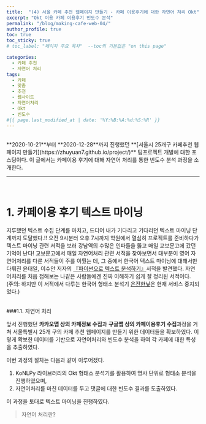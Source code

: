 ```yaml
---
title:  "(4) 서울 카페 추천 웹페이지 만들기 - 카페 이용후기에 대한 자연어 처리 Okt"
excerpt: "Okt 이용 카페 이용후기 빈도수 분석"
permalink: "/blog/making-cafe-web-04/"
author_profile: true
toc: true
toc_sticky: true
# toc_label: "페이지 주요 목차"  --toc의 기본값은 "on this page"

categories:
  - 카페 추천
  - 자연어 처리
tags:
  - 카페 
  - 맞춤
  - 추천
  - 웹사이트
  - 자연어처리
  - Okt
  - 빈도수
#{{ page.last_modified_at | date: '%Y:%B:%A:%d:%S:%R' }}
---
```

<br>
**2020-10-21**부터 **2020-12-28**까지 진행했던 **[서울시 25개구 카페추천 웹페이지 만들기](https://zhuyuan7.github.io/project/)** 팀프로젝트 개발에 대한 포스팅이다.
이 글에서는 카페이용 후기에 대해 자연어 처리를 통한 빈도수 분석 과정을 소개한다.
<br>

-----

<br>

# 1. 카페이용 후기 텍스트 마이닝

지루했던 텍스트 수집 단계를 마치고, 드디어 내가 기다리고 기다리던 텍스트 마이닝 단계까지 도달했다.!! 오전 9시분터 오후 7시까지 학원에서 열심히 프로젝트를 준비하다가
텍스트 마이닝 관련 서적을 보러 강남역의 수많은 인파들을 뚫고 매일 교보문고에 갔던 기억이 난다! 
교보문고에서 매일 자연어처리 관련 서적을 찾아보면서 대부분이 영어 자연어처리를 다룬 서적들이 주를 이뤘는 데, 
그 중에서 한국어 텍스트 마이닝에 대해서만 다뤄진 윤태일, 이수안 저자의 
[『파이썬으로 텍스트 분석하기』](http://www.kyobobook.co.kr/product/detailViewKor.laf?mallGb=KOR&ejkGb=KOR&barcode=9788965550792&orderClick=JAj)서적을 발견했다. 
자연어처리를 처음 접해보는 나같은 사람들에겐 진짜 이해하기 쉽게 잘 정리된 서적이다.  
(주의: 하지만 이 서적에서 다루는 한국어 형태소 분석기 [은전한닢](http://eunjeon.blogspot.com/)은 현재 서비스 중지되었다.)
<br>


<br>
###1.1. 자연어 처리

앞서 진행했던 **카카오맵 상의 카페정보 수집**과 **구글맵 상의 카페이용후기 수집**과정을 거쳐 
서울특별시 25개 구의 카페 추천 웹페이지를 만들기 위한 데이터들을 확보하였다.
이렇게 확보한 데이터를 기반으로 자연어처리와 빈도수 분석을 하여 각 카페에 대한 특성을 추출하였다. 

이번 과정의 절차는 다음과 같이 이루어졌다.

1. KoNLPy 라이브러리의 Okt 형태소 분석기를 활용하여 명사 단위로 형태소 분석을 진행하였으며,
2. 자연어처리를 마친 데이터를 두고 댓글에 대한 빈도수 결과를 도출하였다.

이 과정을 토대로 텍스트 마이닝을 진행하였다.
<br>

> 자연어 처리란?

